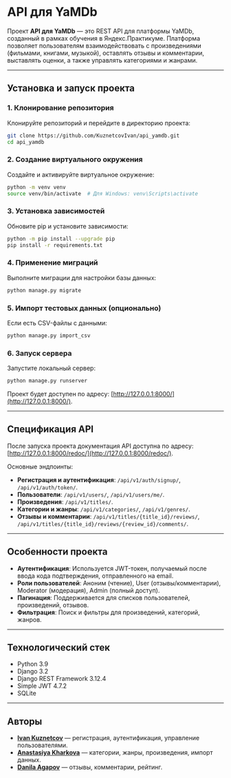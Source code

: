 # API для YaMDb

Проект **API для YaMDb** — это REST API для платформы YaMDb, созданный в рамках обучения в Яндекс.Практикуме. Платформа позволяет пользователям взаимодействовать с произведениями (фильмами, книгами, музыкой), оставлять отзывы и комментарии, выставлять оценки, а также управлять категориями и жанрами.

---

## Установка и запуск проекта

### 1. Клонирование репозитория
Клонируйте репозиторий и перейдите в директорию проекта:
```bash
git clone https://github.com/KuznetcovIvan/api_yamdb.git
cd api_yamdb
```

### 2. Создание виртуального окружения
Создайте и активируйте виртуальное окружение:
```bash
python -m venv venv
source venv/bin/activate  # Для Windows: venv\Scripts\activate
```

### 3. Установка зависимостей
Обновите pip и установите зависимости:
```bash
python -m pip install --upgrade pip
pip install -r requirements.txt
```

### 4. Применение миграций
Выполните миграции для настройки базы данных:
```bash
python manage.py migrate
```

### 5. Импорт тестовых данных (опционально)
Если есть CSV-файлы с данными:
```bash
python manage.py import_csv
```

### 6. Запуск сервера
Запустите локальный сервер:
```bash
python manage.py runserver
```

Проект будет доступен по адресу: [http://127.0.0.1:8000/](http://127.0.0.1:8000/).

---

## Спецификация API

После запуска проекта документация API доступна по адресу: [http://127.0.0.1:8000/redoc/](http://127.0.0.1:8000/redoc/).

Основные эндпоинты:
- **Регистрация и аутентификация**: `/api/v1/auth/signup/`, `/api/v1/auth/token/`.
- **Пользователи**: `/api/v1/users/`, `/api/v1/users/me/`.
- **Произведения**: `/api/v1/titles/`.
- **Категории и жанры**: `/api/v1/categories/`, `/api/v1/genres/`.
- **Отзывы и комментарии**: `/api/v1/titles/{title_id}/reviews/`, `/api/v1/titles/{title_id}/reviews/{review_id}/comments/`.

---

## Особенности проекта

- **Аутентификация**: Используется JWT-токен, получаемый после ввода кода подтверждения, отправленного на email.
- **Роли пользователей**: Аноним (чтение), User (отзывы/комментарии), Moderator (модерация), Admin (полный доступ).
- **Пагинация**: Поддерживается для списков пользователей, произведений, отзывов.
- **Фильтрация**: Поиск и фильтры для произведений, категорий, жанров.

---

## Технологический стек

- Python 3.9
- Django 3.2
- Django REST Framework 3.12.4
- Simple JWT 4.7.2
- SQLite

---

## Авторы

- **[Ivan Kuznetcov](https://github.com/KuznetcovIvan)** — регистрация, аутентификация, управление пользователями.
- **[Anastasiya Kharkova](https://github.com/AVKharkova)** — категории, жанры, произведения, импорт данных.
- **[Danila Agapov](https://github.com/Dan3278)** — отзывы, комментарии, рейтинг.
